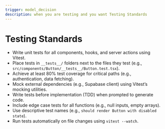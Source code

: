 ```yaml
---
trigger: model_decision
description: when you are testing and you want Testing Standards
---
```


# Testing Standards
- Write unit tests for all components, hooks, and server actions using Vitest.
- Place tests in `__tests__/` folders next to the files they test (e.g., `src/components/Button/__tests__/Button.test.tsx`).
- Achieve at least 80% test coverage for critical paths (e.g., authentication, data fetching).
- Mock external dependencies (e.g., Supabase client) using Vitest’s mocking utilities.
- Write tests before implementation (TDD) when prompted to generate code.
- Include edge case tests for all functions (e.g., null inputs, empty arrays).
- Use descriptive test names (e.g., `should render Button with disabled state`).
- Run tests automatically on file changes using `vitest --watch`.